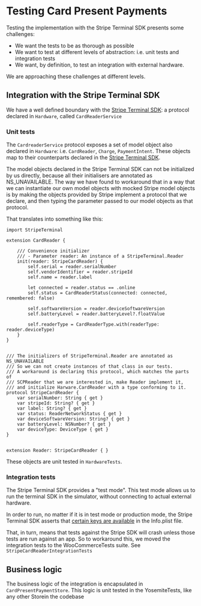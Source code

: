 #  Testing Card Present Payments

Testing the implementation with the Stripe Terminal SDK presents some challenges:

* We want the tests to be as thorough as possible
* We want to test at different levels of abstraction: i.e. unit tests and integration tests
* We want, by definition, to test an integration with external hardware.

We are approaching these challenges at different levels.

## Integration with the Stripe Terminal SDK

We have a well defined boundary with the [Stripe Terminal SDK](https://github.com/stripe/stripe-terminal-ios): a protocol declared in `Hardware`, called `CardReaderService`

### Unit tests

The `CardreaderService` protocol exposes a set of model object also declared in `Hardware`: i.e. `CardReader`, `Charge`, `PaymentIntent`. These objects map to their counterparts declared in the [Stripe Terminal SDK](https://stripe.dev/stripe-terminal-ios/docs/index.html).

The model objects declared in the Stripe Terminal SDK can not be initialized by us directly, because all their initialisers are annotated as NS_UNAVAILABLE. The way we have found to workaround that in a way that we can instantiate our own model objects with mocked Stripe model objects is by making the objects provided by Stripe implement a protocol that we declare, and then typing the parameter passed to our model objects as that protocol.

That translates into something like this:

```
import StripeTerminal

extension CardReader {

    /// Convenience initializer
    /// - Parameter reader: An instance of a StripeTerminal.Reader
    init(reader: StripeCardReader) {
        self.serial = reader.serialNumber
        self.vendorIdentifier = reader.stripeId
        self.name = reader.label

        let connected = reader.status == .online
        self.status = CardReaderStatus(connected: connected, remembered: false)

        self.softwareVersion = reader.deviceSoftwareVersion
        self.batteryLevel = reader.batteryLevel?.floatValue

        self.readerType = CardReaderType.with(readerType: reader.deviceType)
    }
}


/// The initializers of StripeTerminal.Reader are annotated as NS_UNAVAILABLE
/// So we can not create instances of that class in our tests.
/// A workaround is declaring this protocol, which matches the parts of
/// SCPReader that we are interested in, make Reader implement it,
/// and initialize Harware.CardReader with a type conforming to it.
protocol StripeCardReader {
    var serialNumber: String { get }
    var stripeId: String? { get }
    var label: String? { get }
    var status: ReaderNetworkStatus { get }
    var deviceSoftwareVersion: String? { get }
    var batteryLevel: NSNumber? { get }
    var deviceType: DeviceType { get }
}


extension Reader: StripeCardReader { }

```

These objects are unit tested in `HardwareTests`. 


### Integration tests

The Stripe Terminal SDK provides a "test mode". This test mode allows us to run the terminal SDK in the simulator, without connecting to actual external hardware.

In order to run, no matter if it is in test mode or production mode, the Stripe Terminal SDK asserts that [certain keys are available](https://stripe.com/docs/terminal/sdk/ios#configure) in the Info.plist file. 

That, in turn, means that tests against the Stripe SDK will crash unless those tests are run against an app. So to workaround this, we moved the integration tests to the WooCommerceTests suite. See `StripeCardReaderIntegrationTests`

## Business logic

The business logic of the integration is encapsulated in `CardPresentPaymentStore`. This logic is unit tested in the YosemiteTests, like any other Storein the codebase